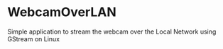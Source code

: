 # WebcamOverLAN
Simple application to stream the webcam over the Local Network using GStream on Linux
